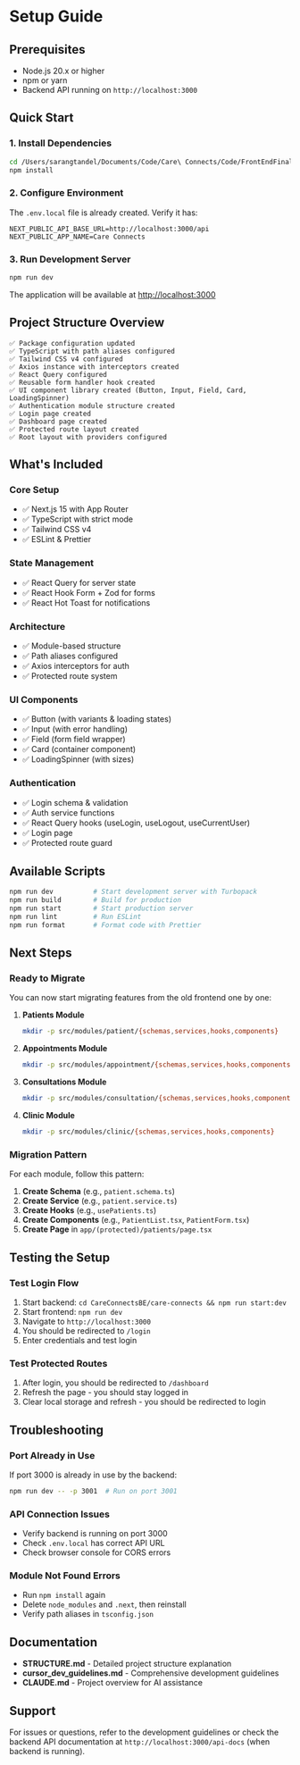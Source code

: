 # Setup Guide

## Prerequisites
- Node.js 20.x or higher
- npm or yarn
- Backend API running on `http://localhost:3000`

## Quick Start

### 1. Install Dependencies
```bash
cd /Users/sarangtandel/Documents/Code/Care\ Connects/Code/FrontEndFinal/careconnects-fe
npm install
```

### 2. Configure Environment
The `.env.local` file is already created. Verify it has:
```env
NEXT_PUBLIC_API_BASE_URL=http://localhost:3000/api
NEXT_PUBLIC_APP_NAME=Care Connects
```

### 3. Run Development Server
```bash
npm run dev
```

The application will be available at [http://localhost:3000](http://localhost:3000)

## Project Structure Overview

```
✅ Package configuration updated
✅ TypeScript with path aliases configured
✅ Tailwind CSS v4 configured
✅ Axios instance with interceptors created
✅ React Query configured
✅ Reusable form handler hook created
✅ UI component library created (Button, Input, Field, Card, LoadingSpinner)
✅ Authentication module structure created
✅ Login page created
✅ Dashboard page created
✅ Protected route layout created
✅ Root layout with providers configured
```

## What's Included

### Core Setup
- ✅ Next.js 15 with App Router
- ✅ TypeScript with strict mode
- ✅ Tailwind CSS v4
- ✅ ESLint & Prettier

### State Management
- ✅ React Query for server state
- ✅ React Hook Form + Zod for forms
- ✅ React Hot Toast for notifications

### Architecture
- ✅ Module-based structure
- ✅ Path aliases configured
- ✅ Axios interceptors for auth
- ✅ Protected route system

### UI Components
- ✅ Button (with variants & loading states)
- ✅ Input (with error handling)
- ✅ Field (form field wrapper)
- ✅ Card (container component)
- ✅ LoadingSpinner (with sizes)

### Authentication
- ✅ Login schema & validation
- ✅ Auth service functions
- ✅ React Query hooks (useLogin, useLogout, useCurrentUser)
- ✅ Login page
- ✅ Protected route guard

## Available Scripts

```bash
npm run dev          # Start development server with Turbopack
npm run build        # Build for production
npm run start        # Start production server
npm run lint         # Run ESLint
npm run format       # Format code with Prettier
```

## Next Steps

### Ready to Migrate
You can now start migrating features from the old frontend one by one:

1. **Patients Module**
   ```bash
   mkdir -p src/modules/patient/{schemas,services,hooks,components}
   ```

2. **Appointments Module**
   ```bash
   mkdir -p src/modules/appointment/{schemas,services,hooks,components}
   ```

3. **Consultations Module**
   ```bash
   mkdir -p src/modules/consultation/{schemas,services,hooks,components}
   ```

4. **Clinic Module**
   ```bash
   mkdir -p src/modules/clinic/{schemas,services,hooks,components}
   ```

### Migration Pattern

For each module, follow this pattern:

1. **Create Schema** (e.g., `patient.schema.ts`)
2. **Create Service** (e.g., `patient.service.ts`)
3. **Create Hooks** (e.g., `usePatients.ts`)
4. **Create Components** (e.g., `PatientList.tsx`, `PatientForm.tsx`)
5. **Create Page** in `app/(protected)/patients/page.tsx`

## Testing the Setup

### Test Login Flow
1. Start backend: `cd CareConnectsBE/care-connects && npm run start:dev`
2. Start frontend: `npm run dev`
3. Navigate to `http://localhost:3000`
4. You should be redirected to `/login`
5. Enter credentials and test login

### Test Protected Routes
1. After login, you should be redirected to `/dashboard`
2. Refresh the page - you should stay logged in
3. Clear local storage and refresh - you should be redirected to login

## Troubleshooting

### Port Already in Use
If port 3000 is already in use by the backend:
```bash
npm run dev -- -p 3001  # Run on port 3001
```

### API Connection Issues
- Verify backend is running on port 3000
- Check `.env.local` has correct API URL
- Check browser console for CORS errors

### Module Not Found Errors
- Run `npm install` again
- Delete `node_modules` and `.next`, then reinstall
- Verify path aliases in `tsconfig.json`

## Documentation

- **STRUCTURE.md** - Detailed project structure explanation
- **cursor_dev_guidelines.md** - Comprehensive development guidelines
- **CLAUDE.md** - Project overview for AI assistance

## Support

For issues or questions, refer to the development guidelines or check the backend API documentation at `http://localhost:3000/api-docs` (when backend is running).
